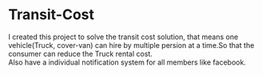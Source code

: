 # Transit-Cost
I created this project to solve the transit cost solution, that means one vehicle(Truck, cover-van) can hire by multiple persion at a time.So that the consumer can reduce the 
Truck rental cost.<br>
Also have a individual notification system  for all members like facebook.
